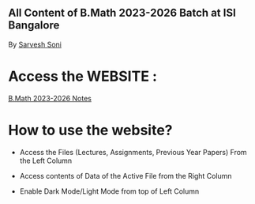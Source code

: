 

## All Content of B.Math 2023-2026 Batch at ISI Bangalore
By [Sarvesh Soni](https://meditatedbison.github.io/MyPortfolio/)



# Access the WEBSITE :
[B.Math 2023-2026 Notes](https://meditatedbison.github.io/B.Math-2023-2026-Notes/)




# How to use the website?
- Access the Files (Lectures, Assignments, Previous Year Papers) From the Left Column

- Access contents of Data of the Active File from the Right Column

- Enable Dark Mode/Light Mode from top of Left Column 
